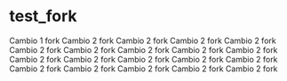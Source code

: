 # test_fork

Cambio 1 fork
Cambio 2 fork
Cambio 2 fork
Cambio 2 fork
Cambio 2 fork
Cambio 2 fork
Cambio 2 fork
Cambio 2 fork
Cambio 2 fork
Cambio 2 fork
Cambio 2 fork
Cambio 2 fork
Cambio 2 fork
Cambio 2 fork
Cambio 2 fork
Cambio 2 fork
Cambio 2 fork
Cambio 2 fork
Cambio 2 fork
Cambio 2 fork

